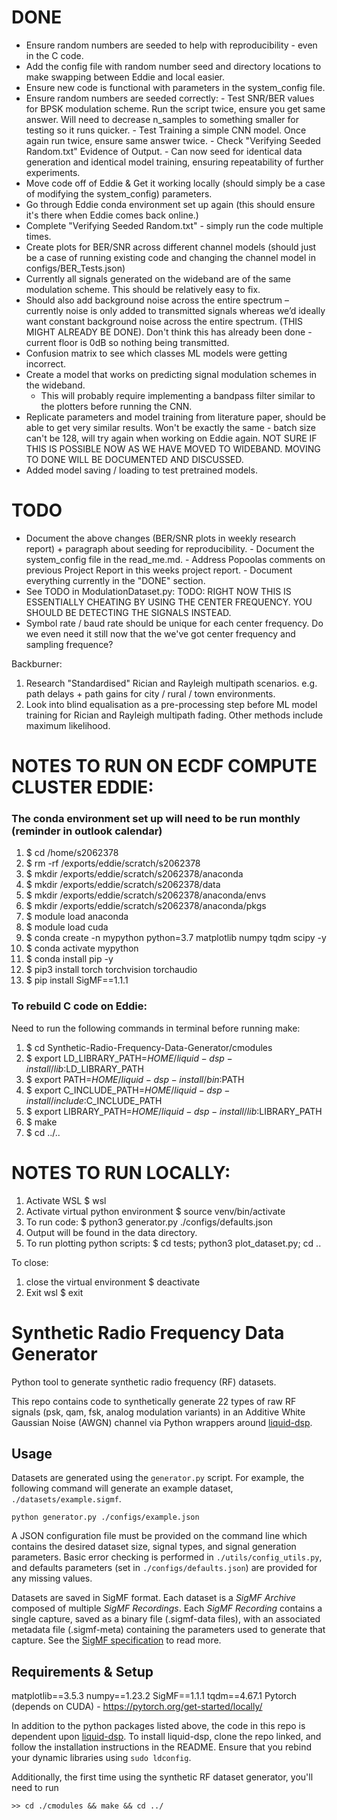 # DONE
 - Ensure random numbers are seeded to help with reproducibility - even in the C code.
 - Add the config file with random number seed and directory locations to make swapping between Eddie and local easier.
 - Ensure new code is functional with parameters in the system_config file.
 - Ensure random numbers are seeded correctly:
        - Test SNR/BER values for BPSK modulation scheme. Run the script twice, ensure you get same answer. Will need to decrease n_samples to something smaller for testing so it runs quicker.
        - Test Training a simple CNN model. Once again run twice, ensure same answer twice.
        - Check "Verifying Seeded Random.txt" Evidence of Output.
        - Can now seed for identical data generation and identical model training, ensuring repeatability of further experiments.
 - Move code off of Eddie & Get it working locally (should simply be a case of modifying the system_config) parameters.
 - Go through Eddie conda environment set up again (this should ensure it's there when Eddie comes back online.)
 - Complete "Verifying Seeded Random.txt" - simply run the code multiple times.
 - Create plots for BER/SNR across different channel models (should just be a case of running existing code and changing the channel model in configs/BER_Tests.json)
 - Currently all signals generated on the wideband are of the same modulation scheme. This
should be relatively easy to fix.
 - Should also add background noise across the entire spectrum – currently noise is only
        added to transmitted signals whereas we’d ideally want constant background noise across the
        entire spectrum. (THIS MIGHT ALREADY BE DONE). Don't think this has already been done - current floor is 0dB so nothing being transmitted.
 - Confusion matrix to see which classes ML models were getting incorrect.
- Create a model that works on predicting signal modulation schemes in the wideband. 
    - This will probably require implementing a bandpass filter similar to the plotters before running the CNN.
- Replicate parameters and model training from literature paper, should be able to get very similar results. Won't be exactly the same - batch size can't be 128, will try again when working on Eddie again. NOT SURE IF THIS IS POSSIBLE NOW AS WE HAVE MOVED TO WIDEBAND. MOVING TO DONE WILL BE DOCUMENTED AND DISCUSSED.
- Added model saving / loading to test pretrained models.

# TODO
- Document the above changes (BER/SNR plots in weekly research report) + paragraph about seeding for reproducibility.
            - Document the system_config file in the read_me.md.
            - Address Popoolas comments on previous Project Report in this weeks project report.
            - Document everything currently in the "DONE" section.
- See TODO in ModulationDataset.py: TODO: RIGHT NOW THIS IS ESSENTIALLY CHEATING BY USING THE CENTER FREQUENCY. YOU SHOULD BE DETECTING THE SIGNALS INSTEAD.
- Symbol rate / baud rate should be unique for each center frequency. Do we even need it still now that the we've got center frequency and sampling frequence?


Backburner:
1) Research "Standardised" Rician and Rayleigh multipath scenarios. e.g. path delays + path gains for city / rural / town environments.
2) Look into blind equalisation as a pre-processing step before ML model training for Rician and Rayleigh multipath fading. Other methods include maximum likelihood.

# NOTES TO RUN ON ECDF COMPUTE CLUSTER EDDIE:
### The conda environment set up will need to be run monthly (reminder in outlook calendar)
1)  $ cd /home/s2062378
2)  $ rm -rf /exports/eddie/scratch/s2062378
3)  $ mkdir /exports/eddie/scratch/s2062378/anaconda
4)  $ mkdir /exports/eddie/scratch/s2062378/data
5)  $ mkdir /exports/eddie/scratch/s2062378/anaconda/envs
6)  $ mkdir /exports/eddie/scratch/s2062378/anaconda/pkgs
7)  $ module load anaconda
8)  $ module load cuda
9)  $ conda create -n mypython python=3.7 matplotlib numpy tqdm scipy -y
10) $ conda activate mypython
11) $ conda install pip -y
12) $ pip3 install torch torchvision torchaudio
13) $ pip install SigMF==1.1.1

### To rebuild C code on Eddie:
Need to run the following commands in terminal before running make:
1) $ cd Synthetic-Radio-Frequency-Data-Generator/cmodules
2) $ export LD_LIBRARY_PATH=$HOME/liquid-dsp-install/lib:$LD_LIBRARY_PATH
3) $ export PATH=$HOME/liquid-dsp-install/bin:$PATH
4) $ export C_INCLUDE_PATH=$HOME/liquid-dsp-install/include:$C_INCLUDE_PATH
5) $ export LIBRARY_PATH=$HOME/liquid-dsp-install/lib:$LIBRARY_PATH
6) $ make
7) $ cd ../..

# NOTES TO RUN LOCALLY:
1) Activate WSL
    $ wsl
2) Activate virtual python environment
    $ source venv/bin/activate
3) To run code:
    $ python3 generator.py ./configs/defaults.json
4) Output will be found in the data directory.
5) To run plotting python scripts:
    $ cd tests; python3 plot_dataset.py; cd ..

To close:
1) close the virtual environment
    $ deactivate
2) Exit wsl
    $ exit

# Synthetic Radio Frequency Data Generator

Python tool to generate synthetic radio frequency (RF) datasets.

This repo contains code to synthetically generate 22 types of raw RF signals (psk, qam, fsk, analog modulation variants) in an Additive White Gaussian Noise (AWGN) channel via Python wrappers around [liquid-dsp](https://github.com/jgaeddert/liquid-dsp).

## Usage
Datasets are generated using the `generator.py` script.
For example, the following command will generate an example dataset, `./datasets/example.sigmf`.

```
python generator.py ./configs/example.json
``` 

A JSON configuration file must be provided on the command line which contains the desired dataset size, signal types, and signal generation parameters.
Basic error checking is performed in `./utils/config_utils.py`, and defaults parameters (set in `./configs/defaults.json`) are provided for any missing values.

Datasets are saved in SigMF format. 
Each dataset is a *SigMF Archive* composed of multiple *SigMF Recordings*. 
Each *SigMF Recording* contains a single capture, saved as a binary file (.sigmf-data files), with an associated metadata file (.sigmf-meta) containing the parameters used to generate that capture. 
See the [SigMF specification](https://github.com/gnuradio/SigMF/blob/master/sigmf-spec.md) to read more. 

## Requirements & Setup

matplotlib==3.5.3
numpy==1.23.2
SigMF==1.1.1
tqdm==4.67.1
Pytorch (depends on CUDA) - https://pytorch.org/get-started/locally/

In addition to the python packages listed above, the code in this repo is dependent upon [liquid-dsp](https://github.com/jgaeddert/liquid-dsp). 
To install liquid-dsp, clone the repo linked, and follow the installation instructions in the README. 
Ensure that you rebind your dynamic libraries using `sudo ldconfig`.

Additionally, the first time using the synthetic RF dataset generator, you'll need to run

```
>> cd ./cmodules && make && cd ../
```

